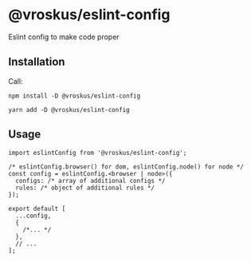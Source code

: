 # @vroskus/eslint-config

Eslint config to make code proper

## Installation

Call:

`npm install -D @vroskus/eslint-config`

`yarn add -D @vroskus/eslint-config`

## Usage

```
import eslintConfig from '@vroskus/eslint-config';

/* eslintConfig.browser() for dom, eslintConfig.node() for node */
const config = eslintConfig.<browser | node>({
  configs: /* array of additional configs */
  rules: /* object of additional rules */ 
});

export default [
  ...config,
  {
    /*... */
  },
  // ...
];

```
